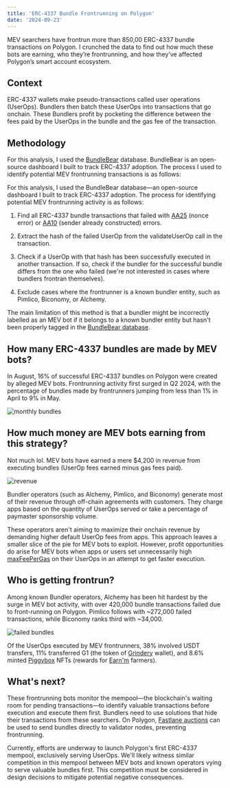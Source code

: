 ```yaml
---
title: 'ERC-4337 Bundle Frontrunning on Polygon'
date: '2024-09-23'
---
```


MEV searchers have frontrun more than 850,00 ERC-4337 bundle transactions on Polygon. I crunched the data to find out how much these bots are earning, who they’re frontrunning, and how they’ve affected Polygon’s smart account ecosystem.
 

## Context
 

ERC-4337 wallets make pseudo-transactions called user operations (UserOps). Bundlers then batch these UserOps into transactions that go onchain. These Bundlers profit by pocketing the difference between the fees paid by the UserOps in the bundle and the gas fee of the transaction.
 

## Methodology
 
For this analysis, I used the [BundleBear](https://www.bundlebear.com/overview/all) database. BundleBear is an open-source dashboard I built to track ERC-4337 adoption. The process I used to identify potential MEV frontrunning transactions is as follows:

For this analysis, I used the BundleBear database—an open-source dashboard I built to track ERC-4337 adoption. The process for identifying potential MEV frontrunning activity is as follows:

1. Find all ERC-4337 bundle transactions that failed with [AA25](https://eips.ethereum.org/EIPS/eip-4337#error-codes) (nonce error) or [AA10](https://eips.ethereum.org/EIPS/eip-4337#error-codes) (sender already constructed) errors.

2. Extract the hash of the failed UserOp from the validateUserOp call in the transaction.

3. Check if a UserOp with that hash has been successfully executed in another transaction. If so, check if the bundler for the successful bundle differs from the one who failed (we're not interested in cases where bundlers frontran themselves).

4. Exclude cases where the frontrunner is a known bundler entity, such as Pimlico, Biconomy, or Alchemy.

The main limitation of this method is that a bundler might be incorrectly labelled as an MEV bot if it belongs to a known bundler entity but hasn't been properly tagged in the [BundleBear database](https://github.com/Jam516/BundleBear/blob/development/models/erc4337/labels/erc4337_labels_bundlers.sql).
 

## How many ERC-4337 bundles are made by MEV bots?

In August, 16% of successful ERC-4337 bundles on Polygon were created by alleged MEV bots. Frontrunning activity first surged in Q2 2024, with the percentage of bundles made by frontrunners jumping from less than 1% in April to 9% in May.
 

![monthly bundles](https://oepmwadzuywhrisyygvh.supabase.co/storage/v1/object/public/Blog%20images/Screenshot%202024-09-22%20190113.png)
 
## How much money are MEV bots earning from this strategy?
 

Not much lol. MEV bots have earned a mere $4,200 in revenue from executing bundles (UserOp fees earned minus gas fees paid).

![revenue](https://oepmwadzuywhrisyygvh.supabase.co/storage/v1/object/public/Blog%20images/Screenshot%202024-09-22%20190018.png?t=2024-09-23T07%3A31%3A36.229Z)

Bundler operators (such as Alchemy, Pimlico, and Biconomy) generate most of their revenue through off-chain agreements with customers. They charge apps based on the quantity of UserOps served or take a percentage of paymaster sponsorship volume. 

These operators aren't aiming to maximize their onchain revenue by demanding higher default UserOp fees from apps. This approach leaves a smaller slice of the pie for MEV bots to exploit. However, profit opportunities do arise for MEV bots when apps or users set unnecessarily high [maxFeePerGas](https://docs.pimlico.io/permissionless/reference/pimlico-actions/getPaymasterData#maxfeepergas-optional) on their UserOps in an attempt to get faster execution.

## Who is getting frontrun?

Among known Bundler operators, Alchemy has been hit hardest by the surge in MEV bot activity, with over 420,000 bundle transactions failed due to front-running on Polygon. Pimlico follows with ~272,000 failed transactions, while Biconomy ranks third with ~34,000.

![failed bundles](https://oepmwadzuywhrisyygvh.supabase.co/storage/v1/object/public/Blog%20images/Screenshot%202024-09-22%20192123.png)

Of the UserOps executed by MEV frontrunners, 38% involved USDT transfers, 11% transferred G1 (the token of [Grindery](https://www.grindery.com/) wallet), and 8.6% minted [Piggybox](https://app.earnm.com/en/piggybox) NFTs (rewards for [Earn'm](https://www.earnm.com/) farmers).

## What's next?

These frontrunning bots monitor the mempool—the blockchain's waiting room for pending transactions—to identify valuable transactions before execution and execute them first. Bundlers need to use solutions that hide their transactions from these searchers. On Polygon, [Fastlane auctions](https://polygon.fastlane.xyz/) can be used to send bundles directly to validator nodes, preventing frontrunning.

Currently, efforts are underway to launch Polygon's first ERC-4337 mempool, exclusively serving UserOps. We'll likely witness similar competition in this mempool between MEV bots and known operators vying to serve valuable bundles first. This competition must be considered in design decisions to mitigate potential negative consequences.